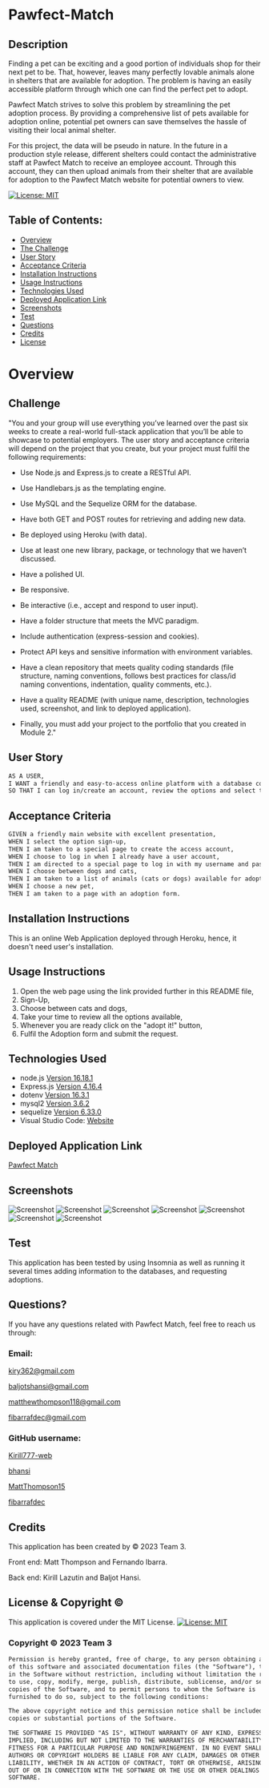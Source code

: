 # Pawfect-Match

## Description

Finding a pet can be exciting and a good portion of individuals shop for their next pet to be. That, however, leaves many perfectly lovable animals alone in shelters that are available for adoption. The problem is having an easily accessible platform through which one can find the perfect pet to adopt.

Pawfect Match strives to solve this problem by streamlining the pet adoption process. By providing a comprehensive list of pets available for adoption online, potential pet owners can save themselves the hassle of visiting their local animal shelter.

For this project, the data will be pseudo in nature. In the future in a production style release, different shelters could contact the administrative staff at Pawfect Match to receive an employee account. Through this account, they can then upload animals from their shelter that are available for adoption to the Pawfect Match website for potential owners to view.


[![License: MIT](https://img.shields.io/badge/License-MIT-yellow.svg)](https://opensource.org/licenses/MIT)

## Table of Contents:

- [Overview](#Overview)
- [The Challenge](#The-Challenge)
- [User Story](#User-Story)
- [Acceptance Criteria](#Acceptance-Criteria)
- [Installation Instructions](#Installation-Instructions)
- [Usage Instructions](#Usage-Instructions)
- [Technologies Used](#Technologies-Used)
- [Deployed Application Link](#Deployed-Application-Link)
- [Screenshots](#Screenshots)
- [Test](#Test)
- [Questions](#Questions)
- [Credits](#Credits)
- [License](#License)

# Overview

## Challenge
"You and your group will use everything you’ve learned over the past six weeks to create a real-world full-stack application that you’ll be able to showcase to potential employers. The user story and acceptance criteria will depend on the project that you create, but your project must fulfil the following requirements:

* Use Node.js and Express.js to create a RESTful API.

* Use Handlebars.js as the templating engine.

* Use MySQL and the Sequelize ORM for the database.

* Have both GET and POST routes for retrieving and adding new data.

* Be deployed using Heroku (with data).

* Use at least one new library, package, or technology that we haven’t discussed.

* Have a polished UI.

* Be responsive.

* Be interactive (i.e., accept and respond to user input).

* Have a folder structure that meets the MVC paradigm.

* Include authentication (express-session and cookies).

* Protect API keys and sensitive information with environment variables.

* Have a clean repository that meets quality coding standards (file structure, naming conventions, follows best practices for class/id naming conventions, indentation, quality comments, etc.).

* Have a quality README (with unique name, description, technologies used, screenshot, and link to deployed application).

* Finally, you must add your project to the portfolio that you created in Module 2."

## User Story

```md
AS A USER,
I WANT a friendly and easy-to-access online platform with a database containing possible options for animals (dogs and cats) for adoption.,
SO THAT I can log in/create an account, review the options and select the one that best meets my expectations, submitting the adoption request in a simple and uncomplicated way.
```

## Acceptance Criteria

```md
GIVEN a friendly main website with excellent presentation,
WHEN I select the option sign-up,
THEN I am taken to a special page to create the access account,
WHEN I choose to log in when I already have a user account,
THEN I am directed to a special page to log in with my username and password,
WHEN I choose between dogs and cats,
THEN I am taken to a list of animals (cats or dogs) available for adoption,
WHEN I choose a new pet,
THEN I am taken to a page with an adoption form.
```

## Installation Instructions
This is an online Web Application deployed through Heroku, hence, it doesn't need user's installation.

## Usage Instructions
1. Open the web page using the link provided further in this README file, 
2. Sign-Up, 
3. Choose between cats and dogs, 
4. Take your time to review all the options available,
5. Whenever you are ready click on the "adopt it!" button,
6. Fulfil the Adoption form and submit the request.

## Technologies Used
- node.js [Version 16.18.1](https://nodejs.org/en/blog/release/v16.18.1/)
- Express.js [Version 4.16.4](https://expressjs.com/)
- dotenv [Version 16.3.1](https://www.npmjs.com/package/dotenv)
- mysql2 [Version 3.6.2](https://www.npmjs.com/package/mysql2)
- sequelize [Version 6.33.0](https://www.npmjs.com/package/sequelize)
- Visual Studio Code: [Website](https://code.visualstudio.com/)

## Deployed Application Link
[Pawfect Match](https://lit-caverns-39901-b1b0838a840a.herokuapp.com/)

## Screenshots
![Screenshot](./public/images/screenshots/1.png)
![Screenshot](./public/images/screenshots/2.png)
![Screenshot](./public/images/screenshots/3.png)
![Screenshot](./public/images/screenshots/4.png)
![Screenshot](./public/images/screenshots/5.png)
![Screenshot](./public/images/screenshots/6.png)
![Screenshot](./public/images/screenshots/7.png)

## Test
This application has been tested by using Insomnia as well as running it several times adding information to the databases, and requesting adoptions.

## Questions?
If you have any questions related with Pawfect Match, feel free to reach us through:

### Email:

[kiry362@gmail.com](kiry362@gmail.com)

[baljotshansi@gmail.com](baljotshansi@gmail.com)

[matthewthompson118@gmail.com](matthewthompson118@gmail.com)

[fibarrafdec@gmail.com](fibarrafdec@gmail.com)

### GitHub username:

[Kirill777-web](https://github.com/Kirill777-web)

[bhansi](https://github.com/bhansi)

[MattThompson15](https://github.com/MattThompson15)

[fibarrafdec](https://github.com/fibarrafdec)

## Credits
This application has been created by © 2023 Team 3.

Front end: Matt Thompson and Fernando Ibarra.

Back end: Kirill Lazutin and Baljot Hansi.

## License & Copyright ©
This application is covered under the MIT License.
[![License: MIT](https://img.shields.io/badge/License-MIT-yellow.svg)](https://opensource.org/licenses/MIT)

### Copyright © 2023 Team 3
```md
Permission is hereby granted, free of charge, to any person obtaining a copy
of this software and associated documentation files (the "Software"), to deal
in the Software without restriction, including without limitation the rights
to use, copy, modify, merge, publish, distribute, sublicense, and/or sell
copies of the Software, and to permit persons to whom the Software is
furnished to do so, subject to the following conditions:

The above copyright notice and this permission notice shall be included in all
copies or substantial portions of the Software.

THE SOFTWARE IS PROVIDED "AS IS", WITHOUT WARRANTY OF ANY KIND, EXPRESS OR
IMPLIED, INCLUDING BUT NOT LIMITED TO THE WARRANTIES OF MERCHANTABILITY,
FITNESS FOR A PARTICULAR PURPOSE AND NONINFRINGEMENT. IN NO EVENT SHALL THE
AUTHORS OR COPYRIGHT HOLDERS BE LIABLE FOR ANY CLAIM, DAMAGES OR OTHER
LIABILITY, WHETHER IN AN ACTION OF CONTRACT, TORT OR OTHERWISE, ARISING FROM,
OUT OF OR IN CONNECTION WITH THE SOFTWARE OR THE USE OR OTHER DEALINGS IN THE
SOFTWARE.
```